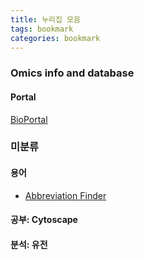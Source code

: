 ```yaml
---
title: 누리집 모음
tags: bookmark
categories: bookmark
---
```

### Omics info and database
#### Portal
[BioPortal](https://bioportal.bioontology.org/)



### 미분류
#### 용어
- [Abbreviation Finder](https://www.abbreviationfinder.org/ko/)
 

#### 공부: Cytoscape

 

#### 분석: 유전